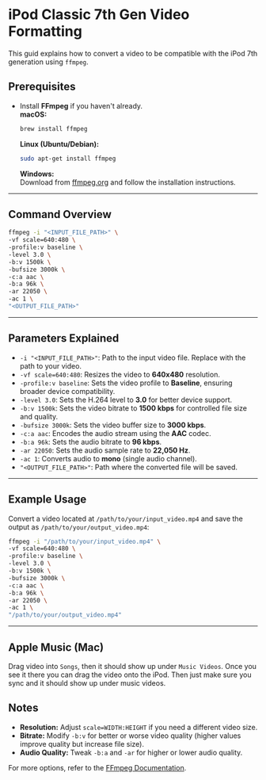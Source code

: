 
# iPod Classic 7th Gen Video Formatting


This guid explains how to convert a video to be compatible with the iPod 7th generation using `ffmpeg`.

## Prerequisites

- Install **FFmpeg** if you haven't already.  
  **macOS:**  
  ```bash
  brew install ffmpeg
  ```  
  **Linux (Ubuntu/Debian):**  
  ```bash
  sudo apt-get install ffmpeg
  ```  
  **Windows:**  
  Download from [ffmpeg.org](https://ffmpeg.org/download.html) and follow the installation instructions.

---

## Command Overview

```bash
ffmpeg -i "<INPUT_FILE_PATH>" \
-vf scale=640:480 \
-profile:v baseline \
-level 3.0 \
-b:v 1500k \
-bufsize 3000k \
-c:a aac \
-b:a 96k \
-ar 22050 \
-ac 1 \
"<OUTPUT_FILE_PATH>"
```

---

## Parameters Explained

- `-i "<INPUT_FILE_PATH>"`: Path to the input video file. Replace with the path to your video.
- `-vf scale=640:480`: Resizes the video to **640x480** resolution.
- `-profile:v baseline`: Sets the video profile to **Baseline**, ensuring broader device compatibility.
- `-level 3.0`: Sets the H.264 level to **3.0** for better device support.
- `-b:v 1500k`: Sets the video bitrate to **1500 kbps** for controlled file size and quality.
- `-bufsize 3000k`: Sets the video buffer size to **3000 kbps**.
- `-c:a aac`: Encodes the audio stream using the **AAC** codec.
- `-b:a 96k`: Sets the audio bitrate to **96 kbps**.
- `-ar 22050`: Sets the audio sample rate to **22,050 Hz**.
- `-ac 1`: Converts audio to **mono** (single audio channel).
- `"<OUTPUT_FILE_PATH>"`: Path where the converted file will be saved.

---

## Example Usage

Convert a video located at `/path/to/your/input_video.mp4` and save the output as `/path/to/your/output_video.mp4`:

```bash
ffmpeg -i "/path/to/your/input_video.mp4" \
-vf scale=640:480 \
-profile:v baseline \
-level 3.0 \
-b:v 1500k \
-bufsize 3000k \
-c:a aac \
-b:a 96k \
-ar 22050 \
-ac 1 \
"/path/to/your/output_video.mp4"
```

---

## Apple Music (Mac)

Drag video into `Songs`, then it should show up under `Music Videos`. Once you see it there you can drag the video onto the iPod. Then just make sure you sync and it should show up under music videos.

## Notes

- **Resolution:** Adjust `scale=WIDTH:HEIGHT` if you need a different video size.  
- **Bitrate:** Modify `-b:v` for better or worse video quality (higher values improve quality but increase file size).  
- **Audio Quality:** Tweak `-b:a` and `-ar` for higher or lower audio quality.  

For more options, refer to the [FFmpeg Documentation](https://ffmpeg.org/documentation.html).
